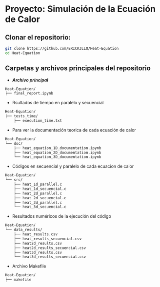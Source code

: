# Proyecto: Simulación de la Ecuación de Calor

## Clonar el repositorio:
   ```bash
git clone https://github.com/ERICKJLLO/Heat-Equation
cd Heat-Equation
```

## Carpetas y archivos principales del repositorio 

- ***Archivo principal***
  
```bash
Heat-Equation/
├── final_report.ipynb  
```

- Rsultados de tiempo en paralelo y secuencial 
```bash
Heat-Equation/
├── tests_time/
    ├── execution_time.txt
```

- Para ver la documentación teorica de cada ecuación de calor
  
```bash
Heat-Equation/
└── doc/
    ├── heat_equation_1D_documentation.ipynb
    ├── heat_equation_2D_documentation.ipynb
    └── heat_equation_3D_documentation.ipynb
```


- Códigos en secuencial y paralelo de cada ecuacion de calor
  
```bash
Heat-Equation/
└── src/
    ├── heat_1d_parallel.c
    ├── heat_1d_secuencial.c
    ├── heat_2d_parallel.c
    ├── heat_2d_secuencial.c
    ├── heat_3d_parallel.c
    └── heat_3d_secuencial.c
```

  
- Resultados numéricos de la ejecución del código

```bash
Heat-Equation/
└── data_results/
    ├── heat_results.csv
    ├── heat_results_secuencial.csv
    ├── heat2d_results.csv
    ├── heat2d_results_secuencial.csv
    ├── heat3d_results.csv
    └── heat3d_results_secuencial.csv
```


- Archivo Makefile

```bash
Heat-Equation/
├── makefile  
```

